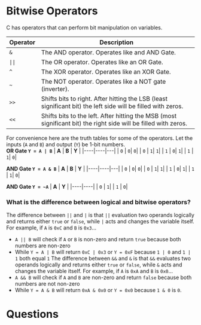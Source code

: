 # Bitwise Operators 
C has operators that can perform bit manipulation on variables. 

| **Operator** | **Description** |  
|----|----|
| `&` | The AND operator. Operates like and AND Gate. | 
| `\|\|` | The OR operator. Operates like an OR Gate. | 
| `^` | The XOR operator. Operates like an XOR Gate. | 
| `~` | The NOT operator. Operates like a NOT gate (inverter).  | 
| `>>` | Shifts bits to right. After hitting the LSB (least significant bit) the left side will be filled with zeros. | 
| `<<` | Shifts bits to the left. After hitting the MSB (most significant bit) the right side will be filled with zeros. | 

For convenience here are the truth tables for some of the operators. Let the inputs (`A` and `B`) and output (`Y`) be 1-bit numbers.      
**OR Gate `Y = A | B`**
| **A** | **B** | **Y** | 
|----|----|---|
| `0` | `0`| `0`|
| `0` | `1`| `1`|
| `1` | `0`| `1`|
| `1` | `1`| `0`|

**AND Gate `Y = A & B`**
| **A** | **B** | **Y** | 
|----|----|---|
| `0` | `0`| `0`|
| `0` | `1`| `1`|
| `1` | `0`| `1`|
| `1` | `1`| `0`|

**AND Gate `Y = ~A`**
| **A** | **Y** | 
|----|----|
| `0` | `1`| 
| `1` | `0`| 

### What is the difference between logical and bitwise operators?
The difference between `||` and `|` is that `||` evaluation two operands logically and returns either `true` or `false`, while `|` acts and changes the variable itself. For example, if `A` is `0xC` and `B` is `0x3`...
* `A || B` will check if `A` or `B` is non-zero and return `true` because both numbers are non-zero
* While `Y = A | B` will return `0xC | 0x3` or `Y = 0xF` because `1 | 0` and `1 | 1` both equal `1`
The difference between `&&` and `&` is that `&&` evaluates two operands logically and returns either `true` or `false`, while `&` acts and changes the variable itself. For example, if `A` is `0xA` and `B` is `0x0`...
* `A && B` will check if `A` and `B` are non-zero and return `false` because both numbers are not non-zero
* While `Y = A & B` will return `0xA & 0x0` or `Y = 0x0` because `1 & 0` is `0`.

# Questions
